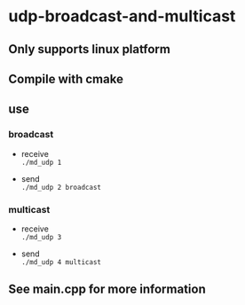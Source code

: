 # udp-broadcast-and-multicast

## Only supports linux platform

## Compile with cmake

## use
### broadcast
- receive  
`./md_udp 1`

- send  
`./md_udp 2 broadcast`   

### multicast
- receive  
`./md_udp 3` 

- send  
`./md_udp 4 multicast`  




## See main.cpp for more information
